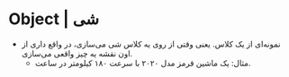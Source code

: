 # Object | شی
- نمونه‌ای از یک کلاس. یعنی وقتی از روی یه کلاس شی می‌سازی، در واقع داری از اون نقشه یه چیز واقعی می‌سازی.
    - مثال: یک ماشین قرمز مدل ۲۰۲۰ با سرعت ۱۸۰ کیلومتر در ساعت.
